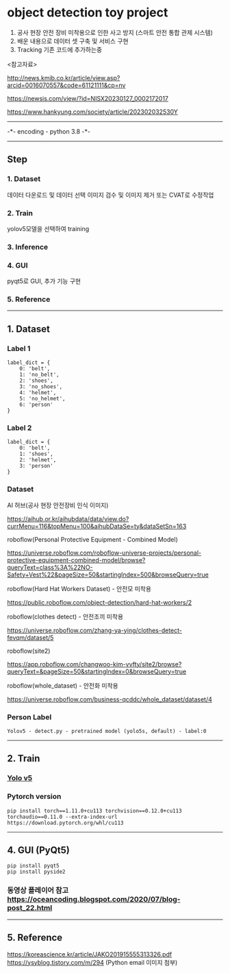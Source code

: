 # object detection toy project
1. 공사 현장 안전 장비 미착용으로 인한 사고 방지 (스마트 안전 통합 관제 시스템)
2. 배운 내용으로 데이터 셋 구축 및 서비스 구현
3. Tracking 기존 코드에 추가하는중

<참고자료>

http://news.kmib.co.kr/article/view.asp?arcid=0016070557&code=61121111&cp=nv

https://newsis.com/view/?id=NISX20230127_0002172017

https://www.hankyung.com/society/article/202302032530Y


<hr>
-*- encoding - python 3.8 -*-

<hr>

## Step

### 1. Dataset
데이터 다운로드 및 데이터 선택
이미지 검수 및 이미지 제거 또는 CVAT로 수정작업
### 2. Train
yolov5모델을 선택하여 training
### 3. Inference
### 4. GUI
pyqt5로 GUI, 추가 기능 구현
### 5. Reference


<hr>

## 1. Dataset
### Label 1
```
label_dict = {
    0: 'belt',
    1: 'no_belt',
    2: 'shoes',
    3: 'no_shoes',
    4: 'helmet',
    5: 'no_helmet',
    6: 'person'
}
```

### Label 2
```
label_dict = {
    0: 'belt',
    1: 'shoes',
    2: 'helmet',
    3: 'person'
}
```

### Dataset
AI 허브(공사 현장 안전장비 인식 이미지)

https://aihub.or.kr/aihubdata/data/view.do?currMenu=116&topMenu=100&aihubDataSe=ty&dataSetSn=163

roboflow(Personal Protective Equipment - Combined Model)

https://universe.roboflow.com/roboflow-universe-projects/personal-protective-equipment-combined-model/browse?queryText=class%3A%22NO-Safety+Vest%22&pageSize=50&startingIndex=500&browseQuery=true

roboflow(Hard Hat Workers Dataset) - 안전모 미착용

https://public.roboflow.com/object-detection/hard-hat-workers/2


roboflow(clothes detect) - 안전조끼 미착용

https://universe.roboflow.com/zhang-ya-ying/clothes-detect-fevqm/dataset/5

roboflow(site2)

https://app.roboflow.com/changwoo-kim-vvfty/site2/browse?queryText=&pageSize=50&startingIndex=0&browseQuery=true

roboflow(whole_dataset) - 안전화 미착용

https://universe.roboflow.com/business-qcddc/whole_dataset/dataset/4


### Person Label
```
Yolov5 - detect.py - pretrained model (yolo5s, default) - label:0
```

<hr>

## 2. Train
### [Yolo v5](https://github.com/ultralytics/yolov5)
### Pytorch version
```
pip install torch==1.11.0+cu113 torchvision==0.12.0+cu113 torchaudio==0.11.0 --extra-index-url https://download.pytorch.org/whl/cu113
```

<hr>

## 4. GUI (PyQt5)

```
pip install pyqt5
pip install pyside2
```
### 동영상 플레이어 참고 https://oceancoding.blogspot.com/2020/07/blog-post_22.html

<hr>

## 5. Reference

https://koreascience.kr/article/JAKO201915555313326.pdf
https://ysyblog.tistory.com/m/294 (Python email 이미지 첨부)


